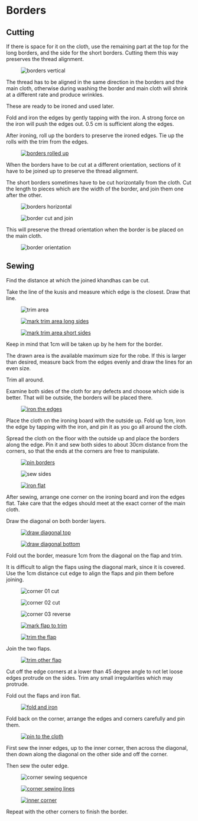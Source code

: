# Borders

## Cutting

If there is space for it on the cloth, use the remaining part at the top for the
long borders, and the side for the short borders. Cutting them this way
preserves the thread alignment.

<!-- latex
\setlength{\nextPhotoWidth}{0.5\textwidth}

\begin{wrapfigure}{r}{0.5\textwidth}
-->

<figure>

![borders vertical](/img/sanghati/figures/border-orientation-vertical.jpg)

</figure>

<!-- latex
\end{wrapfigure}
-->

The thread has to be aligned in the same direction in the borders and the main
cloth, otherwise during washing the border and main cloth will shrink at a
different rate and produce wrinkles.

These are ready to be ironed and used later.

Fold and iron the edges by gently tapping with the iron. A strong force on the
iron will push the edges out. 0.5 cm is sufficient along the edges.

After ironing, roll up the borders to preserve the ironed edges. Tie up the
rolls with the trim from the edges.

<!-- latex
\setlength{\nextPhotoWidth}{0.5\textwidth}
-->

<figure>

[![borders rolled up](/img/sanghati/photos/borders-rolled-up-w500.jpg)](/img/sanghati/photos/borders-rolled-up-orig.jpg)

</figure>

<!-- latex
\clearpage
-->

When the borders have to be cut at a different orientation, sections of it
have to be joined up to preserve the thread alignment.

The short borders sometimes have to be cut horizontally from the cloth. Cut the
length to pieces which are the width of the border, and join them one after the
other.

<figure>

![borders horizontal](/img/sanghati/figures/border-orientation-horizontal.jpg)

</figure>

<!-- latex
\setlength{\nextPhotoWidth}{0.9\textwidth}
-->

<figure>

![border cut and join](/img/sanghati/figures/border-cut-and-join.jpg)

</figure>

This will preserve the thread orientation when the border is be placed on the
main cloth.

<!-- latex
\setlength{\nextPhotoWidth}{0.5\textwidth}
-->

<figure>

![border orientation](/img/sanghati/figures/border-orientation-on-cloth.jpg)

</figure>

<!-- latex
\clearpage
-->

## Sewing

Find the distance at which the joined khandhas can be cut.

Take the line of the kusis and measure which edge is the closest. Draw that
line.

<!-- latex
\setlength{\nextPhotoWidth}{0.5\textwidth}
-->

<figure>

![trim area](/img/borders/figures/trim-area.jpg)

</figure>

<!-- latex
\setlength{\nextPhotoWidth}{0.5\textwidth}
-->

<figure>

[![mark trim area long sides](/img/borders/photos/mark-trim-area-w500.jpg)](/img/borders/photos/mark-trim-area-orig.jpg)

</figure>

<!-- latex
\setlength{\nextPhotoWidth}{0.5\textwidth}
-->

<figure>

[![mark trim area short sides](/img/borders/photos/mark-trim-area-side-w500.jpg)](/img/borders/photos/mark-trim-area-side-orig.jpg)

</figure>

Keep in mind that 1cm will be taken up by he hem for the border.

The drawn area is the available maximum size for the robe. If this is larger
than desired, measure back from the edges evenly and draw the lines for an even
size.

Trim all around.

<!-- NOTE: this is for sanghati -->

Examine both sides of the cloth for any defects and choose which side is better.
That will be outside, the borders will be placed there.

<!-- latex
\setlength{\nextPhotoWidth}{0.5\textwidth}

\begin{wrapfigure}{r}{0.5\textwidth}
-->

<figure>

[![iron the edges](/img/borders/photos/iron-edges-and-pin-w500.jpg)](/img/borders/photos/iron-edges-and-pin-orig.jpg)

</figure>

<!-- latex
\end{wrapfigure}
-->

Place the cloth on the ironing board with the outside up. Fold up 1cm, iron the
edge by tapping with the iron, and pin it as you go all around the cloth.

Spread the cloth on the floor with the outside up and place the borders along
the edge. Pin it and sew both sides to about 30cm distance from the corners, so
that the ends at the corners are free to manipulate.

<!-- latex
\setlength{\nextPhotoWidth}{0.7\textwidth}
-->

<figure>

[![pin borders](/img/borders/photos/pin-borders-w500.jpg)](/img/borders/photos/pin-borders-orig.jpg)

</figure>

<!-- latex
\setlength{\nextPhotoWidth}{0.5\textwidth}
-->

<figure>

![sew sides](/img/borders/figures/sew-sides.jpg)

</figure>

<!-- latex
\clearpage
-->

<!-- latex
\setlength{\nextPhotoWidth}{0.5\textwidth}

\begin{wrapfigure}[5]{r}{0.5\textwidth}
-->

<figure>

[![iron flat](/img/borders/photos/corner-01-arrange-and-iron-flat-w500.jpg)](/img/borders/photos/corner-01-arrange-and-iron-flat-orig.jpg)

</figure>

<!-- latex
\end{wrapfigure}
-->

After sewing, arrange one corner on the ironing board and iron the edges flat.
Take care that the edges should meet at the exact corner of the main cloth.


Draw the diagonal on both border layers.

<!-- latex
\vspace*{2\baselineskip}
\setlength{\nextPhotoWidth}{0.7\textwidth}
-->

<figure>

[![draw diagonal top](/img/borders/photos/corner-02-mark-diagonal-top-w500.jpg)](/img/borders/photos/corner-02-mark-diagonal-top-orig.jpg)

</figure>

<figure>

[![draw diagonal bottom](/img/borders/photos/corner-03-mark-diagonal-bottom-w500.jpg)](/img/borders/photos/corner-03-mark-diagonal-bottom-orig.jpg)

</figure>

Fold out the border, measure 1cm from the diagonal on the flap and trim.

It is difficult to align the flaps using the diagonal mark, since it is covered.
Use the 1cm distance cut edge to align the flaps and pin them before joining.

<!-- latex
\setlength{\nextPhotoWidth}{0.5\textwidth}
-->

<figure>

![corner 01 cut](/img/borders/figures/corner-01-cut.jpg)

</figure>

<!-- latex
\setlength{\nextPhotoWidth}{0.5\textwidth}
-->

<figure>

![corner 02 cut](/img/borders/figures/corner-02-cut.jpg)

</figure>

<!-- latex
\setlength{\nextPhotoWidth}{0.5\textwidth}
-->

<figure>

![corner 03 reverse](/img/borders/figures/corner-03-reverse.jpg)

</figure>

<figure>

[![mark flap to trim](/img/borders/photos/corner-05-mark-flap-to-trim-w500.jpg)](/img/borders/photos/corner-05-mark-flap-to-trim-orig.jpg)

</figure>

<figure>

[![trim the flap](/img/borders/photos/corner-06-trim-flap-w500.jpg)](/img/borders/photos/corner-06-trim-flap-orig.jpg)

</figure>

<!-- latex
\clearpage
-->

Join the two flaps.

<figure>

[![trim other flap](/img/borders/photos/corner-09-trim-w500.jpg)](/img/borders/photos/corner-09-trim-orig.jpg)

</figure>

Cut off the edge corners at a lower than 45 degree angle to not let loose edges
protrude on the sides. Trim any small irregularities which may protrude.

Fold out the flaps and iron flat.

<figure>

[![fold and iron](/img/borders/photos/corner-10-flatten-w500.jpg)](/img/borders/photos/corner-10-flatten-orig.jpg)

</figure>

Fold back on the corner, arrange the edges and corners carefully and pin them.

<figure>

[![pin to the cloth](/img/borders/photos/corner-11-pin-to-cloth-w500.jpg)](/img/borders/photos/corner-11-pin-to-cloth-orig.jpg)

</figure>

First sew the inner edges, up to the inner corner, then across the diagonal, then
down along the diagonal on the other side and off the corner.

Then sew the outer edge.

<figure>

![corner sewing sequence](/img/borders/figures/corner-sewing-sequence.jpg)

</figure>

<figure>

[![corner sewing lines](/img/borders/photos/corner-12-sewing-lines-w500.jpg)](/img/borders/photos/corner-12-sewing-lines-orig.jpg)

</figure>

<figure>

[![inner corner](/img/borders/photos/corner-13-sewing-inner-corner-w500.jpg)](/img/borders/photos/corner-13-sewing-inner-corner-orig.jpg)

</figure>

Repeat with the other corners to finish the border.

